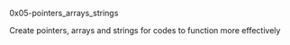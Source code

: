 0x05-pointers_arrays_strings

Create pointers, arrays and strings for codes to function more effectively

